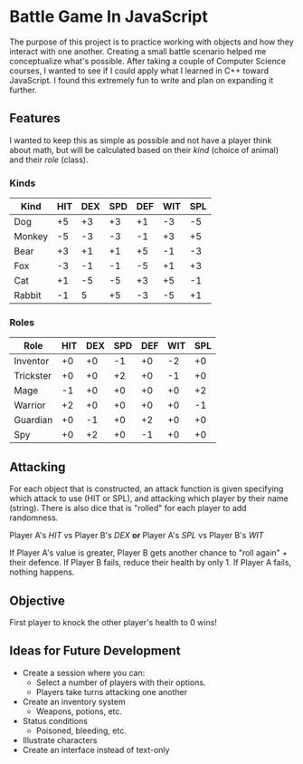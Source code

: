 # Battle Game In JavaScript

The purpose of this project is to practice working with objects and how they interact with one another. Creating a small battle scenario helped me conceptualize what's possible. After taking a couple of Computer Science courses, I wanted to see if I could apply what I learned in C++ toward JavaScript. I found this extremely fun to write and plan on expanding it further.

## Features

I wanted to keep this as simple as possible and not have a player think about math, but will be calculated based on their *kind* (choice of animal) and their *role* (class).

### Kinds

| Kind   | HIT | DEX | SPD | DEF | WIT | SPL |
| ------ | --- | --- | --- | --- | --- | --- |
| Dog    | +5  | +3  | +3  | +1  | -3  | -5  |
| Monkey | -5  | -3  | -3  | -1  | +3  | +5  |
| Bear   | +3  | +1  | +1  | +5  | -1  | -3  |
| Fox    | -3  | -1  | -1  | -5  | +1  | +3  |
| Cat    | +1  | -5  | -5  | +3  | +5  | -1  |
| Rabbit | -1  |  5  | +5  | -3  | -5  | +1  |

### Roles

| Role      | HIT | DEX | SPD | DEF | WIT | SPL |
| --------- | --- | --- | --- | --- | --- | --- |
| Inventor  | +0  | +0  | -1  | +0  | -2  | +0  |
| Trickster | +0  | +0  | +2  | +0  | -1  | +0  |
| Mage      | -1  | +0  | +0  | +0  | +0  | +2  |
| Warrior   | +2  | +0  | +0  | +0  | +0  | -1  |
| Guardian  | +0  | -1  | +0  | +2  | +0  | +0  |
| Spy       | +0  | +2  | +0  | -1  | +0  | +0  |

## Attacking

For each object that is constructed, an attack function is given specifying which attack to use (HIT or SPL), and attacking which player by their name (string). There is also dice that is "rolled" for each player to add randomness.

Player A's *HIT* vs Player B's *DEX* **or** Player A's *SPL* vs Player B's *WIT*

If Player A's value is greater, Player B gets another chance to "roll again" + their defence.
If Player B fails, reduce their health by only 1.
If Player A fails, nothing happens.

## Objective

First player to knock the other player's health to 0 wins!

## Ideas for Future Development

- Create a session where you can:
  - Select a number of players with their options.
  - Players take turns attacking one another
- Create an inventory system
  - Weapons, potions, etc.
- Status conditions
  - Poisoned, bleeding, etc.
- Illustrate characters
- Create an interface instead of text-only
